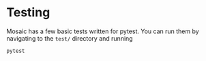 # Testing

Mosaic has a few basic tests written for pytest. You can run them by navigating to the ``test/`` directory and running

```
pytest
```



